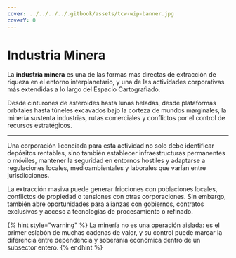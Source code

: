 ```yaml
---
cover: ../../../../.gitbook/assets/tcw-wip-banner.jpg
coverY: 0
---
```


# Industria Minera

La **industria minera** es una de las formas más directas de extracción de riqueza en el entorno interplanetario, y una de las actividades corporativas más extendidas a lo largo del Espacio Cartografiado.

Desde cinturones de asteroides hasta lunas heladas, desde plataformas orbitales hasta túneles excavados bajo la corteza de mundos marginales, la minería sustenta industrias, rutas comerciales y conflictos por el control de recursos estratégicos.

***

Una corporación licenciada para esta actividad no solo debe identificar depósitos rentables, sino también establecer infraestructuras permanentes o móviles, mantener la seguridad en entornos hostiles y adaptarse a regulaciones locales, medioambientales y laborales que varían entre jurisdicciones.

La extracción masiva puede generar fricciones con poblaciones locales, conflictos de propiedad o tensiones con otras corporaciones. Sin embargo, también abre oportunidades para alianzas con gobiernos, contratos exclusivos y acceso a tecnologías de procesamiento o refinado.

{% hint style="warning" %}
La minería no es una operación aislada: es el primer eslabón de muchas cadenas de valor, y su control puede marcar la diferencia entre dependencia y soberanía económica dentro de un subsector entero.
{% endhint %}
